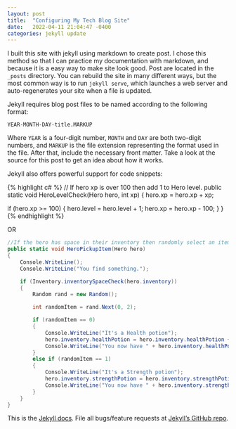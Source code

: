 ```yaml
---
layout: post
title:  "Configuring My Tech Blog Site"
date:   2022-04-11 21:04:47 -0400
categories: jekyll update
---
```

I built this site with jekyll using markdown to create post. I chose this method so that I can practice my documentation with markdown, and because it is a easy way to make site look good. Post are located in the `_posts` directory. You can rebuild the site in many different ways, but the most common way is to run `jekyll serve`, which launches a web server and auto-regenerates your site when a file is updated.

Jekyll requires blog post files to be named according to the following format:

`YEAR-MONTH-DAY-title.MARKUP`

Where `YEAR` is a four-digit number, `MONTH` and `DAY` are both two-digit numbers, and `MARKUP` is the file extension representing the format used in the file. After that, include the necessary front matter. Take a look at the source for this post to get an idea about how it works.

Jekyll also offers powerful support for code snippets:

{% highlight c# %}
// If hero xp is over 100 then add 1 to Hero level.
public static void HeroLevelCheck(Hero hero, int xp)
{
  hero.xp = hero.xp + xp;

  if (hero.xp >= 100)
  {
    hero.level = hero.level + 1;
    hero.xp = hero.xp - 100;
  }
}
{% endhighlight %}

OR

```c#
//If the hero has space in their inventory then randomly select an item
public static void HeroPickupItem(Hero hero)
{
    Console.WriteLine();
    Console.WriteLine("You find something.");

    if (Inventory.inventorySpaceCheck(hero.inventory))
    {
        Random rand = new Random();

        int randomItem = rand.Next(0, 2);

        if (randomItem == 0)
        {
            Console.WriteLine("It's a Health potion");
            hero.inventory.healthPotion = hero.inventory.healthPotion + 1;
            Console.WriteLine("You now have " + hero.inventory.healthPotion + " Health Potions in your Inventory.");
        }
        else if (randomItem == 1)
        {
            Console.WriteLine("It's a Strength potion");
            hero.inventory.strengthPotion = hero.inventory.strengthPotion + 1;
            Console.WriteLine("You now have " + hero.inventory.strengthPotion + " Strength Potions in your Inventory.");
        }
    }
}
```

This is the [Jekyll docs][jekyll-docs]. File all bugs/feature requests at [Jekyll’s GitHub repo][jekyll-gh].

[jekyll-docs]: https://jekyllrb.com/docs/home
[jekyll-gh]:   https://github.com/jekyll/jekyll
